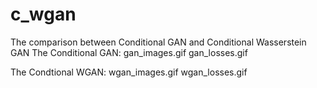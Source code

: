# c_wgan
 The comparison between Conditional GAN and Conditional Wasserstein GAN
 The Conditional GAN:
 gan_images.gif
 gan_losses.gif
 
 The Condtional WGAN:
 wgan_images.gif
 wgan_losses.gif
